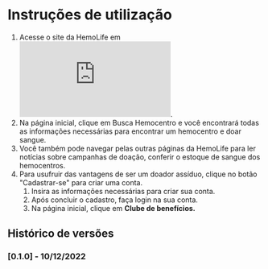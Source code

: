# Instruções de utilização

1. Acesse o site da HemoLife em ![HemoLife](https://icei-puc-minas-pmv-ads.github.io/pmv-ads-2022-2-e1-proj-web-t2-hemolife/src/pages/index.html).
2. Na página inicial, clique em Busca Hemocentro e você encontrará todas as informações necessárias para encontrar um hemocentro e doar sangue.
3. Você também pode navegar pelas outras páginas da HemoLife para ler notícias sobre campanhas de doação, conferir o estoque de sangue dos hemocentros.
4. Para usufruir das vantagens de ser um doador assíduo, clique no botão "Cadastrar-se" para criar uma conta.
    1. Insira as informações necessárias para criar sua conta.
    2. Após concluir o cadastro, faça login na sua conta.
    3. Na página inicial, clique em **Clube de benefícios.**

## Histórico de versões

### [0.1.0] - 10/12/2022
